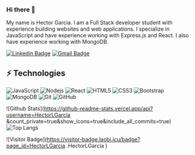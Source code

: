### Hi there 👋

My name is Hector Garcia. I am a Full Stack developer student with experience building websites and web applications. I specialize in JavaScript and have experience working with Express.js and React. I also have experience working with MongoDB.

[![Linkedin Badge](https://img.shields.io/badge/-Hector5280g-blue?style=flat-square&logo=Linkedin&logoColor=white&link=https://www.linkedin.com/in/hector5280g/)](https://www.linkedin.com/in/hector5280g/)
[![Gmail Badge](https://img.shields.io/badge/-Hectorgarcia342@yahoo.com-c14438?style=flat-square&logo=Gmail&logoColor=white&link=mailto:hectorgarcia342@yahoo.com)](mailto:hectorgarcia342@yahoo.com)


## ⚡ Technologies

![JavaScript](https://img.shields.io/badge/-JavaScript-black?style=flat-square&logo=javascript)
![Nodejs](https://img.shields.io/badge/-Nodejs-black?style=flat-square&logo=Node.js)
![React](https://img.shields.io/badge/-React-black?style=flat-square&logo=react)
![HTML5](https://img.shields.io/badge/-HTML5-E34F26?style=flat-square&logo=html5&logoColor=white)
![CSS3](https://img.shields.io/badge/-CSS3-1572B6?style=flat-square&logo=css3)
![Bootstrap](https://img.shields.io/badge/-Bootstrap-563D7C?style=flat-square&logo=bootstrap)
![MongoDB](https://img.shields.io/badge/-MongoDB-black?style=flat-square&logo=mongodb)
![Git](https://img.shields.io/badge/-Git-black?style=flat-square&logo=git)
![GitHub](https://img.shields.io/badge/-GitHub-181717?style=flat-square&logo=github)

![Github Stats](https://github-readme-stats.vercel.app/api?username=HectorLGarcia
&count_private=true&show_icons=true&include_all_commits=true)
![Top Langs](https://github-readme-stats.vercel.app/api/top-langs/?username=Hector5280g&hide=TeX&layout=compact)

![Visitor Badge](https://visitor-badge.laobi.icu/badge?page_id=HectorLGarcia
.HectorLGarcia
)

